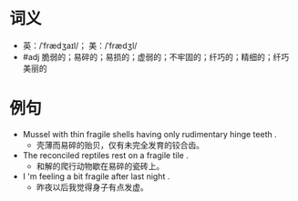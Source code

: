 # 词义
- 英：/ˈfrædʒaɪl/； 美：/ˈfrædʒl/
- #adj 脆弱的；易碎的；易损的；虚弱的；不牢固的；纤巧的；精细的；纤巧美丽的
# 例句
- Mussel with thin fragile shells having only rudimentary hinge teeth .
	- 壳薄而易碎的贻贝，仅有未完全发育的铰合齿。
- The reconciled reptiles rest on a fragile tile .
	- 和解的爬行动物歇在易碎的瓷砖上。
- I 'm feeling a bit fragile after last night .
	- 昨夜以后我觉得身子有点发虚。
